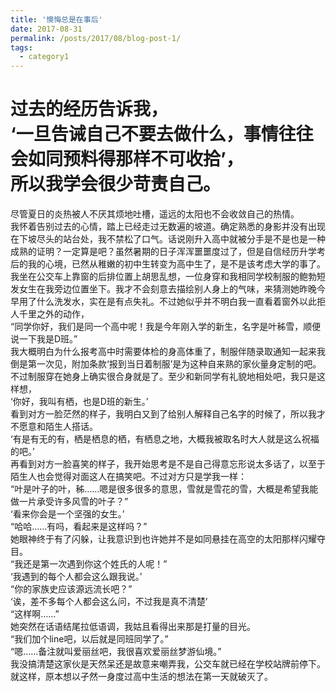 ```yaml
---
title: '懊悔总是在事后'
date: 2017-08-31
permalink: /posts/2017/08/blog-post-1/
tags:
  - category1
---
```

过去的经历告诉我，  
‘一旦告诫自己不要去做什么，事情往往会如同预料得那样不可收拾’，  
所以我学会很少苛责自己。  
===  
尽管夏日的炎热被人不厌其烦地吐槽，遥远的太阳也不会收敛自己的热情。  
我怀着告别过去的心情，踏上已经走过无数遍的坡道。确定熟悉的身影并没有出现在下坡尽头的站台处，我不禁松了口气。话说刚升入高中就被分手是不是也是一种成熟的证明？一定算是吧？虽然暑期的日子浑浑噩噩度过了，但是自信经历升学考后的我的心境，已然从稚嫩的初中生转变为高中生了，是不是该考虑大学的事了。  
我坐在公交车上靠窗的后排位置上胡思乱想，一位身穿和我相同学校制服的鲍勃短发女生在我旁边位置坐下。我才不会刻意去描绘别人身上的气味，来猜测她昨晚今早用了什么洗发水，实在是有点失礼。不过她似乎并不明白我一直看着窗外以此拒人千里之外的动作，  
“同学你好，我们是同一个高中呢！我是今年刚入学的新生，名字是叶秭雪，顺便说一下我是D班。”  
我大概明白为什么报考高中时需要体检的身高体重了，制服伴随录取通知一起来我倒是第一次见，附加条款‘报到当日着制服’是为这种自来熟的家伙量身定制的吧。不过制服穿在她身上确实很合身就是了。至少和新同学有礼貌地相处吧，我只是这样想，  
‘你好，我叫有栖，也是D班的新生。’  
看到对方一脸茫然的样子，我明白又到了给别人解释自己名字的时候了，所以我才不愿意和陌生人搭话。  
‘有是有无的有，栖是栖息的栖，有栖息之地，大概我被取名时大人就是这么祝福的吧。’  
再看到对方一脸喜笑的样子，我开始思考是不是自己得意忘形说太多话了，以至于陌生人也会觉得对面这人在搞笑吧。不过对方只是学我一样：  
“叶是叶子的叶，秭……嗯是很多很多的意思，雪就是雪花的雪，大概是希望我能做一片承受许多风雪的叶子？”  
‘看来你会是一个坚强的女生。’  
“哈哈……有吗，看起来是这样吗？”  
她眼神终于有了闪躲，让我意识到也许她并不是如同悬挂在高空的太阳那样闪耀夺目。  
“我还是第一次遇到你这个姓氏的人呢！”  
‘我遇到的每个人都会这么跟我说。’  
“你的家族史应该源远流长吧？”  
‘诶，差不多每个人都会这么问，不过我是真不清楚’  
“这样啊……”  
她突然在话语结尾拉低语调，我姑且看得出来那是打量的目光。  
“我们加个line吧，以后就是同班同学了。”  
“嗯……备注就叫爱丽丝吧，我很喜欢爱丽丝梦游仙境。”  
我没搞清楚这家伙是天然呆还是故意来嘲弄我，公交车就已经在学校站牌前停下。就这样，原本想以孑然一身度过高中生活的想法在第一天就破灭了。
